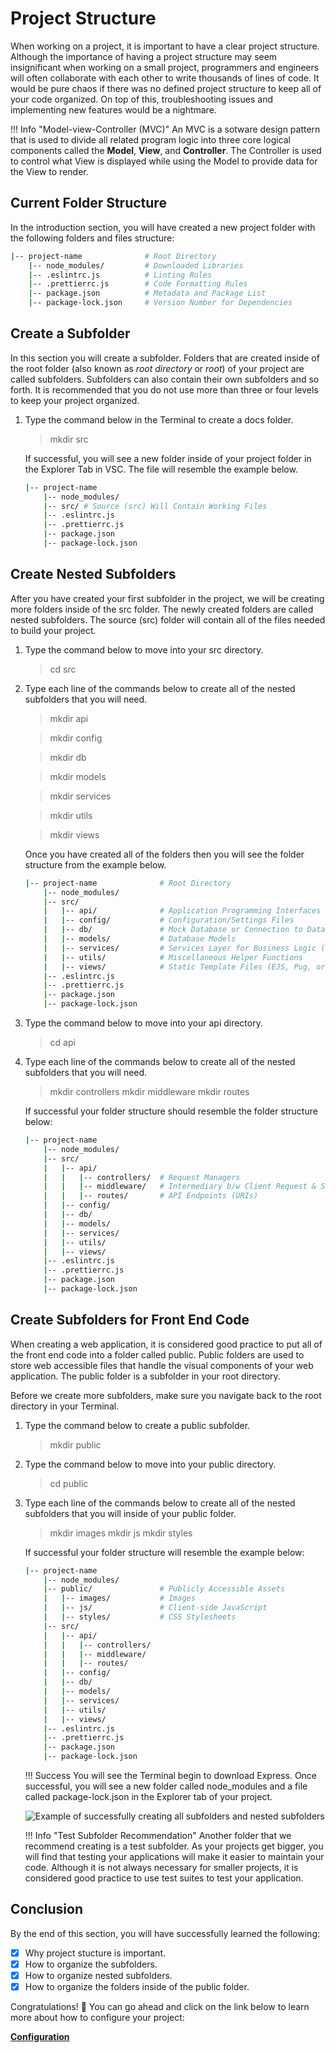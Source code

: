 # Project Structure

When working on a project, it is important to have a clear project structure. Although the importance of having a project structure may seem insignificant when working on a small project, programmers and engineers will often collaborate with each other to write thousands of lines of code. It would be pure chaos if there was no defined project structure to keep all of your code organized. On top of this, troubleshooting issues and implementing new features would be a nightmare.

!!! Info "Model-view-Controller (MVC)"
    An MVC is a sotware design pattern that is used to divide all related program logic into three core logical components called the **Model**, **View**, and **Controller**.
    The Controller is used to control what View is displayed while using the Model to provide data for the View to render.

## Current Folder Structure

In the introduction section, you will have created a new project folder with the following folders and files structure:

```bash
|-- project-name              # Root Directory
    |-- node_modules/         # Downloaded Libraries
    |-- .eslintrc.js          # Linting Rules 
    |-- .prettierrc.js        # Code Formatting Rules
    |-- package.json          # Metadata and Package List
    |-- package-lock.json     # Version Number for Dependencies
```

## Create a Subfolder

In this section you will create a subfolder. Folders that are created inside of the root folder (also known as *root directory* or *root*) of your project are called subfolders. Subfolders can also contain their own subfolders and so forth. It is recommended that you do not use more than three or four levels to keep your project organized.

1. Type the command below in the Terminal to create a docs folder.
   > mkdir src

   If successful, you will see a new folder inside of your project folder in the Explorer Tab in VSC. The file will resemble the example below.

    ```bash
    |-- project-name
        |-- node_modules/
        |-- src/ # Source (src) Will Contain Working Files
        |-- .eslintrc.js
        |-- .prettierrc.js
        |-- package.json
        |-- package-lock.json
    ```

## Create Nested Subfolders

After you have created your first subfolder in the project, we will be creating more folders inside of the src folder. The newly created folders are called nested subfolders. The source (src) folder will contain all of the files needed to build your project.

1. Type the command below to move into your src directory.
   > cd src

2. Type each line of the commands below to create all of the nested subfolders that you will need.
    > mkdir api

    > mkdir config

    > mkdir db

    > mkdir models

    > mkdir services

    > mkdir utils

    > mkdir views

    Once you have created all of the folders then you will see the folder structure from the example below.

    ```bash
    |-- project-name              # Root Directory
        |-- node_modules/
        |-- src/
        |   |-- api/              # Application Programming Interfaces
        |   |-- config/           # Configuration/Settings Files
        |   |-- db/               # Mock Database or Connection to Database
        |   |-- models/           # Database Models
        |   |-- services/         # Services Layer for Business Logic (Talks to Database)
        |   |-- utils/            # Miscellaneous Helper Functions
        |   |-- views/            # Static Template Files (EJS, Pug, or Mustache)
        |-- .eslintrc.js
        |-- .prettierrc.js
        |-- package.json
        |-- package-lock.json
    ```

3. Type the command below to move into your api directory.
    > cd api

4. Type each line of the commands below to create all of the nested subfolders that you will need.
    > mkdir controllers
    > mkdir middleware
    > mkdir routes

    If successful your folder structure should resemble the folder structure below:

    ```bash
    |-- project-name
        |-- node_modules/
        |-- src/
        |   |-- api/
        |   |   |-- controllers/  # Request Managers
        |   |   |-- middleware/   # Intermediary b/w Client Request & Server Response
        |   |   |-- routes/       # API Endpoints (URIs)
        |   |-- config/
        |   |-- db/
        |   |-- models/
        |   |-- services/
        |   |-- utils/
        |   |-- views/
        |-- .eslintrc.js
        |-- .prettierrc.js
        |-- package.json
        |-- package-lock.json
    ```

## Create Subfolders for Front End Code

When creating a web application, it is considered good practice to put all of the front end code into a folder called public. Public folders are used to store web accessible files that handle the visual components of your web application. The public folder is a subfolder in your root directory.

Before we create more subfolders, make sure you navigate back to the root directory in your Terminal.

1. Type the command below to create a public subfolder.
    > mkdir public

2. Type the command below to move into your public directory.
   > cd public

3. Type each line of the commands below to create all of the nested subfolders that you will inside of your public folder.
    > mkdir images
    > mkdir js
    > mkdir styles

    If successful your folder structure will resemble the example below:

    ```bash
    |-- project-name
        |-- node_modules/
        |-- public/               # Publicly Accessible Assets
        |   |-- images/           # Images
        |   |-- js/               # Client-side JavaScript
        |   |-- styles/           # CSS Stylesheets   
        |-- src/
        |   |-- api/
        |   |   |-- controllers/
        |   |   |-- middleware/
        |   |   |-- routes/
        |   |-- config/
        |   |-- db/
        |   |-- models/
        |   |-- services/
        |   |-- utils/
        |   |-- views/
        |-- .eslintrc.js
        |-- .prettierrc.js
        |-- package.json
        |-- package-lock.json
    ```

    !!! Success
    You will see the Terminal begin to download Express. Once successful, you will see a new folder called node_modules and a file called package-lock.json in the Explorer tab of your project.

    ![Example of successfully creating all subfolders and nested subfolders](images/project-structure.png)

    !!! Info "Test Subfolder Recommendation"
    Another folder that we recommend creating is a test subfolder. As your projects get bigger, you will find that testing your applications will make it easier to maintain your code. Although it is not always necessary for smaller projects, it is considered good practice to use test suites to test your application.

## Conclusion

By the end of this section, you will have successfully learned the following:

- [x] Why project stucture is important.
- [x] How to organize the subfolders.
- [x] How to organize nested subfolders.
- [x] How to organize the folders inside of the public folder.

Congratulations! 🎉 You can go ahead and click on the link below to learn more about how to configure your project:

**[Configuration](/pages/config)**
